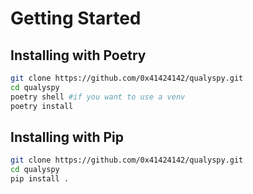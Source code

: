 # Getting Started

## Installing with Poetry

```bash
git clone https://github.com/0x41424142/qualyspy.git
cd qualyspy
poetry shell #if you want to use a venv
poetry install
```

## Installing with Pip

```bash
git clone https://github.com/0x41424142/qualyspy.git
cd qualyspy
pip install .
```
